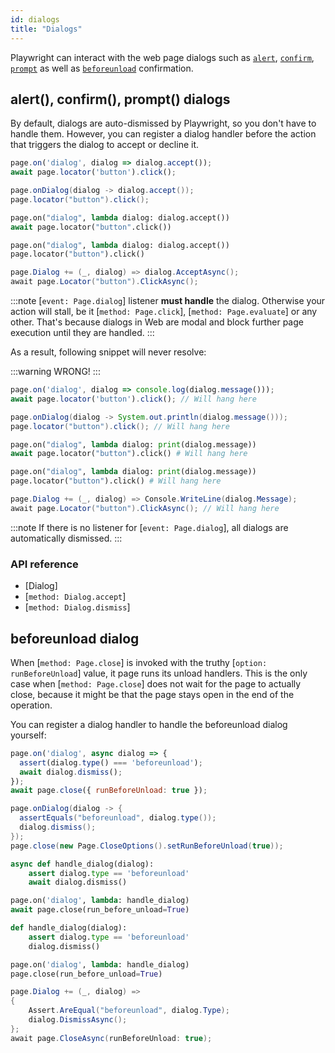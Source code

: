 ```yaml
---
id: dialogs
title: "Dialogs"
---
```


Playwright can interact with the web page dialogs such as [`alert`](https://developer.mozilla.org/en-US/docs/Web/API/Window/alert), [`confirm`](https://developer.mozilla.org/en-US/docs/Web/API/Window/confirm), [`prompt`](https://developer.mozilla.org/en-US/docs/Web/API/Window/prompt) as well as [`beforeunload`](https://developer.mozilla.org/en-US/docs/Web/API/Window/beforeunload_event) confirmation.

<!-- TOC -->

## alert(), confirm(), prompt() dialogs

By default, dialogs are auto-dismissed by Playwright, so you don't have to handle them. However, you can register a dialog handler before the action that triggers the dialog to accept or decline it.

```js
page.on('dialog', dialog => dialog.accept());
await page.locator('button').click();
```

```java
page.onDialog(dialog -> dialog.accept());
page.locator("button").click();
```

```python async
page.on("dialog", lambda dialog: dialog.accept())
await page.locator("button".click())
```

```python sync
page.on("dialog", lambda dialog: dialog.accept())
page.locator("button").click()
```

```csharp
page.Dialog += (_, dialog) => dialog.AcceptAsync();
await page.Locator("button").ClickAsync();
```

:::note
[`event: Page.dialog`] listener **must handle** the dialog. Otherwise your action will stall, be it [`method: Page.click`], [`method: Page.evaluate`] or any other. That's because dialogs in Web are modal and block further page execution until they are handled.
:::

As a result, following snippet will never resolve:

:::warning
WRONG!
:::

```js
page.on('dialog', dialog => console.log(dialog.message()));
await page.locator('button').click(); // Will hang here
```

```java
page.onDialog(dialog -> System.out.println(dialog.message()));
page.locator("button").click(); // Will hang here
```

```python async
page.on("dialog", lambda dialog: print(dialog.message))
await page.locator("button").click() # Will hang here
```

```python sync
page.on("dialog", lambda dialog: print(dialog.message))
page.locator("button").click() # Will hang here
```

```csharp
page.Dialog += (_, dialog) => Console.WriteLine(dialog.Message);
await page.Locator("button").ClickAsync(); // Will hang here
```

:::note
If there is no listener for [`event: Page.dialog`], all dialogs are automatically dismissed.
:::

### API reference

- [Dialog]
- [`method: Dialog.accept`]
- [`method: Dialog.dismiss`]

## beforeunload dialog

When [`method: Page.close`] is invoked with the truthy [`option: runBeforeUnload`] value, it page runs its unload handlers. This is the only case when [`method: Page.close`] does not wait for the page to actually close, because it might be that the page stays open in the end of the operation.

You can register a dialog handler to handle the beforeunload dialog yourself:

```js
page.on('dialog', async dialog => {
  assert(dialog.type() === 'beforeunload');
  await dialog.dismiss();
});
await page.close({ runBeforeUnload: true });
```

```java
page.onDialog(dialog -> {
  assertEquals("beforeunload", dialog.type());
  dialog.dismiss();
});
page.close(new Page.CloseOptions().setRunBeforeUnload(true));
```

```python async
async def handle_dialog(dialog):
    assert dialog.type == 'beforeunload'
    await dialog.dismiss()

page.on('dialog', lambda: handle_dialog)
await page.close(run_before_unload=True)
```

```python sync
def handle_dialog(dialog):
    assert dialog.type == 'beforeunload'
    dialog.dismiss()

page.on('dialog', lambda: handle_dialog)
page.close(run_before_unload=True)
```

```csharp
page.Dialog += (_, dialog) =>
{
    Assert.AreEqual("beforeunload", dialog.Type);
    dialog.DismissAsync();
};
await page.CloseAsync(runBeforeUnload: true);
```
